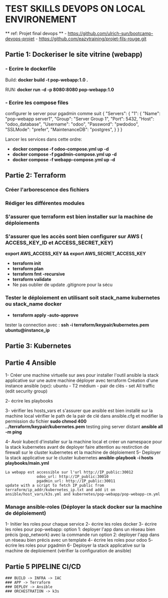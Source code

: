 # TEST SKILLS DEVOPS ON LOCAL ENVIRONEMENT
 ** ref: Projet final devops **
    - https://github.com/ulrich-sun/bootcamp-devops-projet
    - https://github.com/eazytraining/projet-fils-rouge.git

## Partie 1: Dockeriser le site vitrine (webapp)
### - Ecrire le dockerfile

Build: **docker build -t pop-webapp:1.0 .**

RUN: **docker run -d -p 8080:8080 pop-webapp:1.0**

### - Ecrire les compose files
configurer le server pour pgadmin comme suit
{
  "Servers": {
    "1": {
      "Name": "pop-webapp server1",
      "Group": "Server Group 1",
      "Port": 5432,
      "Host": "odoo_database",
      "Username": "odoo",
      "Password": "pwdodoo",
      "SSLMode": "prefer",
      "MaintenanceDB": "postgres",
    }
  }
}

Lancer les services dans cette ordre:
- **docker compose -f odoo-compose.yml up -d**
- **docker compose -f pgadmin-compose.yml up -d**
- **docker compose -f webapp-compose.yml up -d**

## Partie 2: Terraform
### Créer l'arborescence des fichiers
### Rédiger les différentes modules
### S'assurer que terraform est bien installer sur la machine de déploiements
### S'assurer que les accès sont bien configurer sur AWS ( ACCESS_KEY_ID et ACCESS_SECRET_KEY)
**export AWS_ACCESS_KEY && export AWS_SECRET_ACCESS_KEY**
- **terraform init**
- **terraform plan**
- **terraform fmt -recursive**
- **terraform validate**
- Ne pas oublier de update .gitignore pour la sécu
### Tester le déploiement en utilisant soit stack_name kubernetes ou stack_name docker
- **terraform apply -auto-approve**

tester la connection avec : **ssh -i terraform/keypair/kubernetes.pem ubuntu@instance_ip**


## Partie 3: Kubernetes

## Partie 4 Ansible
1- Créer une machine virtuelle sur aws pour installer l'outil ansible la stack applicative sur une autre machine déployer avec terraform
  Création d'une instance ansible (vpc):
    ubuntu - T2 médium - pair de clés - set All traffic (edit security group)

2- écrire les playbooks

3- vérifier les hosts_vars et s'assurer que ansible est bien installé sur la machine local 
    vérifier le path de la pair de clé dans ansible.cfg et modifier la permission du fichier **sudo chmod 400 ../terraform/keypair/kubernetes.pem**
    testing ping server distant **ansible all -m ping**

4- Avoir kubectl d'installer sur la machine local et créer un namespace pour la stack kubernetes avant de deployer
faire attention au restirction de firewall sur le cluster kubernetes et la machine de déploiement
5- Deployer la stack applicative sur le cluster kubernetes
    **ansible-playbook -i hosts playbooks/main.yml**
  
    La webapp est accessible sur l'url http://IP_public:30012
                  odoo_url: http://IP_public:30010
                  pgadmin_url: http://IP_public:30011
    update with a script to fetch IP_public from terraform/ip_addr/kubernetes_ip.txt and add it on ansible/host_vars/k3s.yml and kubernetes/pop-webapp/pop-webapp-cm.yml

  ### Manage ansible-roles (Déployer la stack docker sur la machine de déploiement)
  1- Initier les roles pour chaque service
  2- écrire les roles docker
  3- écrire les roles pour pop-webapp:
    option 1: deployer l'app dans un réseau bien précis (pop_network) avec la commande run
    option 2: deployer l'app dans un réseau bien précis avec un template
  4- écrire les roles pour odoo
  5- écrire les roles pour pgadmin
  6- Deployer la stack applicative sur la machine de deploiement (vérifier la configuration de ansible)
  
## Partie 5 PIPELINE CI/CD
    ### BUILD -> INFRA -> IAC
    ### APP -> Terraform
    ### DEPLOY -> Ansible
    ### ORCHESTRATION -> k3s

